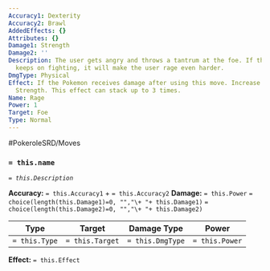 ```yaml
---
Accuracy1: Dexterity
Accuracy2: Brawl
AddedEffects: {}
Attributes: {}
Damage1: Strength
Damage2: ''
Description: The user gets angry and throws a tantrum at the foe. If the attacker
  keeps on fighting, it will make the user rage even harder.
DmgType: Physical
Effect: If the Pokemon receives damage after using this move. Increase the User's
  Strength. This effect can stack up to 3 times.
Name: Rage
Power: 1
Target: Foe
Type: Normal
---
```


#PokeroleSRD/Moves

### `= this.name` 
*`= this.Description`*

**Accuracy:** `= this.Accuracy1` + `= this.Accuracy2`
**Damage:** `= this.Power` `= choice(length(this.Damage1)=0, "","\+ "+ this.Damage1)` `= choice(length(this.Damage2)=0, "","\+ "+ this.Damage2)`

| Type          | Target          | Damage Type          | Power          |
| ------------- | --------------- | ---------------- | -------------- |
| `= this.Type` | `= this.Target` | `= this.DmgType` | `= this.Power` | 

**Effect:** `= this.Effect`